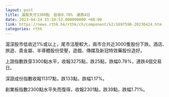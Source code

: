```yaml
---
layout: post
title: 滬股失守3300點　低收0.78%　連跌4日
date: 2023-04-24 15:10:52.000000000 +08:00
link: https://news.rthk.hk/rthk/ch/component/k2/1697596-20230424.htm
categories: rthk
---
```


滬深股市低收近1%或以上，尾市沽壓較大，兩市合共近3000隻股份下跌。酒店、旅遊、貴金屬、半導體股份受壓，遊戲、傳媒及新冠特效藥股份造好。

上證指數跌穿3300點水平，收報3275點，跌25點，跌幅0.78%，連跌4個交易日。

深證成份指數收報11317點，跌133點，跌幅1.17%。

創業板指數2300點水平失而復得，收報2301點，跌39點，跌幅1.71%。

